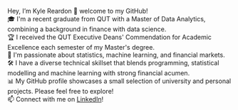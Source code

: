 Hey, I’m Kyle Reardon 👋 welcome to my GitHub!  
🎓 I'm a recent graduate from QUT with a Master of Data Analytics, combining a background in finance with data science.  
🏆 I received the QUT Executive Deans' Commendation for Academic Excellence each semester of my Master's degree.   
👀 I'm passionate about statistics, machine learning, and financial markets.  
🛠 I have a diverse technical skillset that blends programming, statistical modelling and machine learning with strong financial acumen.  
📊 My GitHub profile showcases a small selection of university and personal projects. Please feel free to explore!  
📫 Connect with me on [LinkedIn](https://www.linkedin.com/in/kyle-reardon-a62901221/)!

<!---
kyle-reardon/kyle-reardon is a ✨ special ✨ repository because its `README.md` (this file) appears on your GitHub profile.
You can click the Preview link to take a look at your changes.
--->
